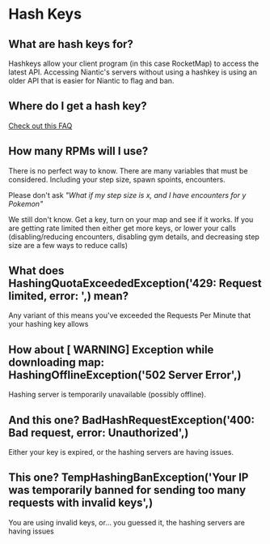# Hash Keys

## What are hash keys for?
Hashkeys allow your client program (in this case RocketMap) to access the latest API. Accessing Niantic's servers without using a hashkey is using an older API that is easier for Niantic to flag and ban.

## Where do I get a hash key?
[Check out this FAQ](https://talk.pogodev.org/d/55-api-hashing-service-f-a-q)

## How many RPMs will I use?
There is no perfect way to know. There are many variables that must be considered.  Including your step size, spawn spoints, encounters.

Please don't ask *"What if my step size is _x_, and I have encounters for _y_ Pokemon"*

We still don't know.  Get a key, turn on your map and see if it works.
If you are getting rate limited then either get more keys, or lower your calls (disabling/reducing encounters, disabling gym details, and decreasing step size are a few ways to reduce calls)

## What does HashingQuotaExceededException('429: Request limited, error: ',) mean?
Any variant of this means you've exceeded the Requests Per Minute that your hashing key allows

## How about [ WARNING] Exception while downloading map: HashingOfflineException('502 Server Error',)
Hashing server is temporarily unavailable (possibly offline).

## And this one? BadHashRequestException('400: Bad request, error: Unauthorized',)
Either your key is expired, or the hashing servers are having issues.

## This one? TempHashingBanException('Your IP was temporarily banned for sending too many requests with invalid keys',)
You are using invalid keys, or... you guessed it, the hashing servers are having issues
